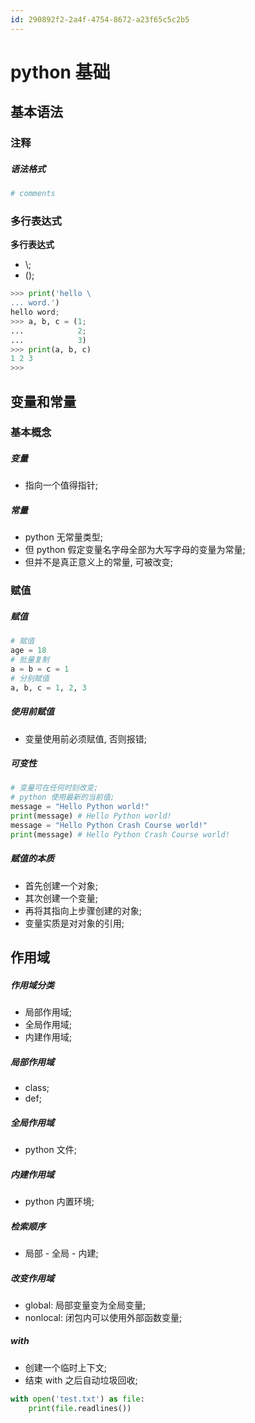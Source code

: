 ```yaml
---
id: 290892f2-2a4f-4754-8672-a23f65c5c2b5
---
```


# python 基础

## 基本语法

### 注释

##### 语法格式

```python
# comments
```

### 多行表达式

**多行表达式**

- \\;
- ();

```python
>>> print('hello \
... word.')
hello word;
>>> a, b, c = (1;
...            2;
...            3)
>>> print(a, b, c)
1 2 3
>>>
```

## 变量和常量

### 基本概念

##### 变量

- 指向一个值得指针;

##### 常量

- python 无常量类型;
- 但 python 假定变量名字母全部为大写字母的变量为常量;
- 但并不是真正意义上的常量, 可被改变;

### 赋值

##### 赋值

```python
# 赋值
age = 18
# 批量复制
a = b = c = 1
# 分别赋值
a, b, c = 1, 2, 3
```

##### 使用前赋值

- 变量使用前必须赋值, 否则报错;

##### 可变性

```python
# 变量可在任何时刻改变;
# python 使用最新的当前值;
message = "Hello Python world!"
print(message) # Hello Python world!
message = "Hello Python Crash Course world!"
print(message) # Hello Python Crash Course world!
```

##### 赋值的本质

- 首先创建一个对象;
- 其次创建一个变量;
- 再将其指向上步骤创建的对象;
- 变量实质是对对象的引用;

## 作用域

##### 作用域分类

- 局部作用域;
- 全局作用域;
- 内建作用域;

##### 局部作用域

- class;
- def;

##### 全局作用域

- python 文件;

##### 内建作用域

- python 内置环境;

##### 检索顺序

- 局部 - 全局 - 内建;

##### 改变作用域

- global: 局部变量变为全局变量;
- nonlocal: 闭包内可以使用外部函数变量;

##### with

- 创建一个临时上下文;
- 结束 with 之后自动垃圾回收;

```python
with open('test.txt') as file:
    print(file.readlines())
```
